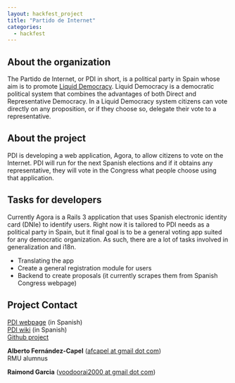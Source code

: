 ```yaml
---
layout: hackfest_project
title: "Partido de Internet"
categories:
  - hackfest
---
```


## About the organization

The Partido de Internet, or PDI in short, is a political party in Spain whose aim is to promote [Liquid Democracy](http://www.google.com/url?q=http%3A%2F%2Fcommunitywiki.org%2Fen%2FLiquidDemocracy&sa=D&sntz=1&usg=AFQjCNFZkb8HUZKIH4_hKpDXr2Z-4JnFnA). Liquid Democracy is a democratic political system that combines the advantages of both Direct and Representative Democracy. In a Liquid Democracy system citizens can vote directly on any proposition, or if they choose so, delegate their vote to a representative.

## About the project

PDI is developing a web application, Agora, to allow citizens to vote on the Internet. PDI will run for the next Spanish elections and if it obtains any representative, they will vote in the Congress what people choose using that application.

## Tasks for developers

Currently Agora is a Rails 3 application that uses Spanish electronic identity card (DNIe) to identify users. Right now it is tailored to PDI needs as a political party in Spain, but it final goal is to be a general voting app suited for any democratic organization. As such, there are a lot of tasks involved in generalization and i18n.

- Translating the app
- Create a general registration module for users
- Backend to create proposals (it currently scrapes them from Spanish Congress webpage)


## Project Contact

[PDI webpage](http://www.partidodeinternet.es) (in Spanish)<br>
[PDI wiki](http://partidodeinternet.es/wiki/Portada) (in Spanish)<br>
[Github project](http://github.com/agoraciudadana/referendum15oct)


**Alberto Fernández-Capel** ([afcapel at gmail dot com](mailto:afcapel@gmail.com))<br>
RMU alumnus

**Raimond Garcia** ([voodoorai2000 at gmail dot com](mailto:voodoorai2000@gmail.com))

